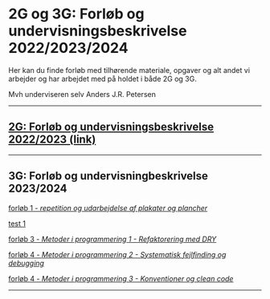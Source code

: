 # 2G og 3G: Forløb og undervisningsbeskrivelse 2022/2023/2024

Her kan du finde forløb med tilhørende materiale, opgaver og alt andet vi arbejder og har arbejdet med på holdet i både 2G og 3G.

Mvh underviseren selv Anders J.R. Petersen

---
## [2G: Forløb og undervisningsbeskrivelse 2022/2023 (link)](forlob_2i2/README_2i2.md)    

---
## 3G: Forløb og undervisningbeskrivelse 2023/2024

[forløb 1 - *repetition og udarbejdelse af plakater og plancher*](forlob1_repetition/forlob1_rep.md)

[test 1]()

[forløb 3 - *Metoder i programmering 1 - Refaktorering med DRY*]()

[forløb 4 - *Metoder i programmering 2 - Systematisk fejlfinding og debugging*]()

[forløb 4 - *Metoder i programmering 3 - Konventioner og clean code*]()

---
